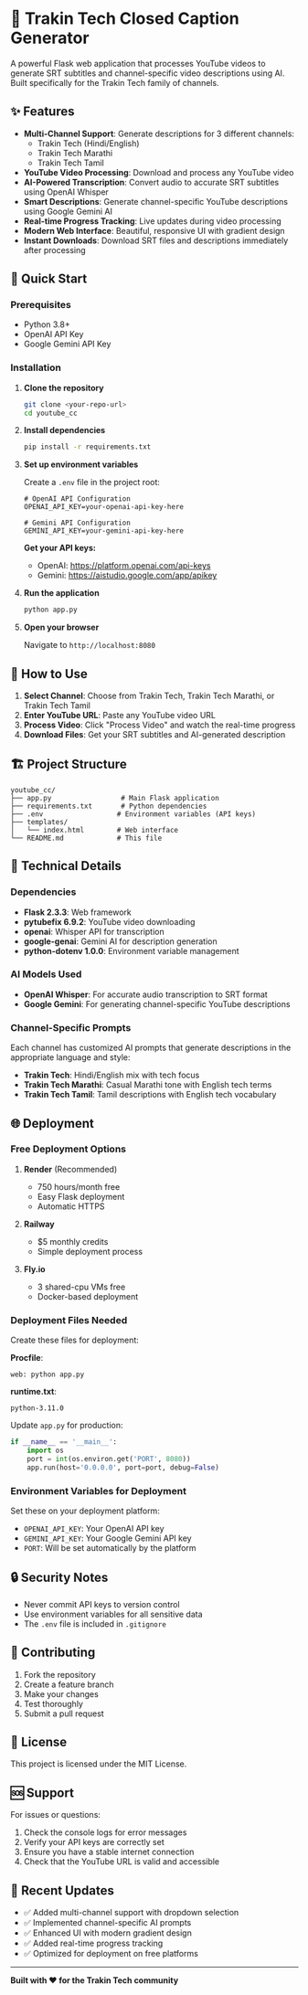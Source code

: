 # 🎥 Trakin Tech Closed Caption Generator

A powerful Flask web application that processes YouTube videos to generate SRT subtitles and channel-specific video descriptions using AI. Built specifically for the Trakin Tech family of channels.

## ✨ Features

- **Multi-Channel Support**: Generate descriptions for 3 different channels:
  - Trakin Tech (Hindi/English)
  - Trakin Tech Marathi
  - Trakin Tech Tamil
- **YouTube Video Processing**: Download and process any YouTube video
- **AI-Powered Transcription**: Convert audio to accurate SRT subtitles using OpenAI Whisper
- **Smart Descriptions**: Generate channel-specific YouTube descriptions using Google Gemini AI
- **Real-time Progress Tracking**: Live updates during video processing
- **Modern Web Interface**: Beautiful, responsive UI with gradient design
- **Instant Downloads**: Download SRT files and descriptions immediately after processing

## 🚀 Quick Start

### Prerequisites

- Python 3.8+
- OpenAI API Key
- Google Gemini API Key

### Installation

1. **Clone the repository**
   ```bash
   git clone <your-repo-url>
   cd youtube_cc
   ```

2. **Install dependencies**
   ```bash
   pip install -r requirements.txt
   ```

3. **Set up environment variables**
   
   Create a `.env` file in the project root:
   ```env
   # OpenAI API Configuration
   OPENAI_API_KEY=your-openai-api-key-here
   
   # Gemini API Configuration
   GEMINI_API_KEY=your-gemini-api-key-here
   ```

   **Get your API keys:**
   - OpenAI: https://platform.openai.com/api-keys
   - Gemini: https://aistudio.google.com/app/apikey

4. **Run the application**
   ```bash
   python app.py
   ```

5. **Open your browser**
   
   Navigate to `http://localhost:8080`

## 🎯 How to Use

1. **Select Channel**: Choose from Trakin Tech, Trakin Tech Marathi, or Trakin Tech Tamil
2. **Enter YouTube URL**: Paste any YouTube video URL
3. **Process Video**: Click "Process Video" and watch the real-time progress
4. **Download Files**: Get your SRT subtitles and AI-generated description

## 🏗️ Project Structure

```
youtube_cc/
├── app.py                 # Main Flask application
├── requirements.txt       # Python dependencies
├── .env                  # Environment variables (API keys)
├── templates/
│   └── index.html        # Web interface
└── README.md             # This file
```

## 🔧 Technical Details

### Dependencies

- **Flask 2.3.3**: Web framework
- **pytubefix 6.9.2**: YouTube video downloading
- **openai**: Whisper API for transcription
- **google-genai**: Gemini AI for description generation
- **python-dotenv 1.0.0**: Environment variable management

### AI Models Used

- **OpenAI Whisper**: For accurate audio transcription to SRT format
- **Google Gemini**: For generating channel-specific YouTube descriptions

### Channel-Specific Prompts

Each channel has customized AI prompts that generate descriptions in the appropriate language and style:

- **Trakin Tech**: Hindi/English mix with tech focus
- **Trakin Tech Marathi**: Casual Marathi tone with English tech terms
- **Trakin Tech Tamil**: Tamil descriptions with English tech vocabulary

## 🌐 Deployment

### Free Deployment Options

1. **Render** (Recommended)
   - 750 hours/month free
   - Easy Flask deployment
   - Automatic HTTPS

2. **Railway**
   - $5 monthly credits
   - Simple deployment process

3. **Fly.io**
   - 3 shared-cpu VMs free
   - Docker-based deployment

### Deployment Files Needed

Create these files for deployment:

**Procfile**:
```
web: python app.py
```

**runtime.txt**:
```
python-3.11.0
```

Update `app.py` for production:
```python
if __name__ == '__main__':
    import os
    port = int(os.environ.get('PORT', 8080))
    app.run(host='0.0.0.0', port=port, debug=False)
```

### Environment Variables for Deployment

Set these on your deployment platform:
- `OPENAI_API_KEY`: Your OpenAI API key
- `GEMINI_API_KEY`: Your Google Gemini API key
- `PORT`: Will be set automatically by the platform

## 🔒 Security Notes

- Never commit API keys to version control
- Use environment variables for all sensitive data
- The `.env` file is included in `.gitignore`

## 🤝 Contributing

1. Fork the repository
2. Create a feature branch
3. Make your changes
4. Test thoroughly
5. Submit a pull request

## 📝 License

This project is licensed under the MIT License.

## 🆘 Support

For issues or questions:
1. Check the console logs for error messages
2. Verify your API keys are correctly set
3. Ensure you have a stable internet connection
4. Check that the YouTube URL is valid and accessible

## 🔄 Recent Updates

- ✅ Added multi-channel support with dropdown selection
- ✅ Implemented channel-specific AI prompts
- ✅ Enhanced UI with modern gradient design
- ✅ Added real-time progress tracking
- ✅ Optimized for deployment on free platforms

---

**Built with ❤️ for the Trakin Tech community**